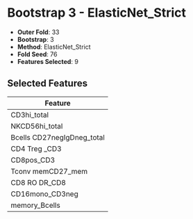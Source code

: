 # Bootstrap 3 - ElasticNet_Strict

- **Outer Fold**: 33
- **Bootstrap**: 3
- **Method**: ElasticNet_Strict
- **Fold Seed**: 76
- **Features Selected**: 9

## Selected Features

| Feature |
|---------|
| CD3hi_total |
| NKCD56hi_total |
| Bcells CD27negIgDneg_total |
| CD4 Treg _CD3 |
| CD8pos_CD3 |
| Tconv memCD27_mem |
| CD8 RO DR_CD8 |
| CD16mono_CD3neg |
| memory_Bcells |
